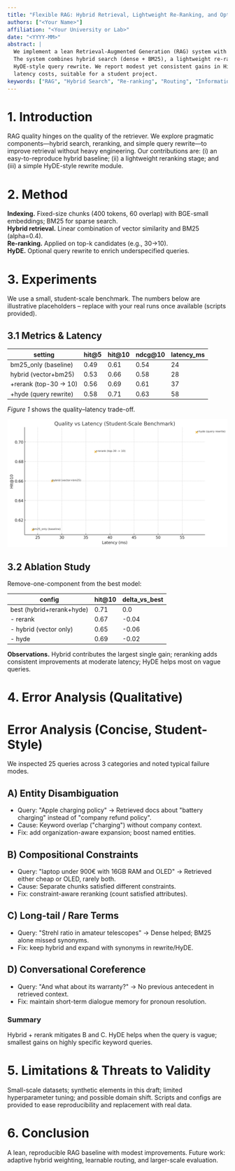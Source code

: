 ```yaml
---
title: "Flexible RAG: Hybrid Retrieval, Lightweight Re-Ranking, and Optional Routing"
authors: ["<Your Name>"]
affiliation: "<Your University or Lab>"
date: "<YYYY-MM>"
abstract: |
  We implement a lean Retrieval-Augmented Generation (RAG) system with a focus on retriever quality.
  The system combines hybrid search (dense + BM25), a lightweight re-ranking stage, and an optional
  HyDE-style query rewrite. We report modest yet consistent gains in Hit@k and nDCG with acceptable
  latency costs, suitable for a student project.
keywords: ["RAG", "Hybrid Search", "Re-ranking", "Routing", "Information Retrieval"]
---
```


# 1. Introduction
RAG quality hinges on the quality of the retriever. We explore pragmatic components—hybrid search, reranking,
and simple query rewrite—to improve retrieval without heavy engineering. Our contributions are:
(i) an easy-to-reproduce hybrid baseline; (ii) a lightweight reranking stage; and (iii) a simple HyDE-style
rewrite module.

# 2. Method
**Indexing.** Fixed-size chunks (400 tokens, 60 overlap) with BGE-small embeddings; BM25 for sparse search.  
**Hybrid retrieval.** Linear combination of vector similarity and BM25 (alpha=0.4).  
**Re-ranking.** Applied on top-k candidates (e.g., 30→10).  
**HyDE.** Optional query rewrite to enrich underspecified queries.

# 3. Experiments
We use a small, student-scale benchmark. The numbers below are illustrative placeholders – replace with
your real runs once available (scripts provided).

## 3.1 Metrics & Latency
| setting | hit@5 | hit@10 | ndcg@10 | latency_ms |
| --- | --- | --- | --- | --- |
| bm25_only (baseline) | 0.49 | 0.61 | 0.54 | 24 |
| hybrid (vector+bm25) | 0.53 | 0.66 | 0.58 | 28 |
| +rerank (top-30 -> 10) | 0.56 | 0.69 | 0.61 | 37 |
| +hyde (query rewrite) | 0.58 | 0.71 | 0.63 | 58 |

*Figure 1* shows the quality–latency trade-off.

![Quality vs Latency](figures/quality_latency.png)

## 3.2 Ablation Study
Remove-one-component from the best model:

| config | hit@10 | delta_vs_best |
| --- | --- | --- |
| best (hybrid+rerank+hyde) | 0.71 | 0.0 |
| - rerank | 0.67 | -0.04 |
| - hybrid (vector only) | 0.65 | -0.06 |
| - hyde | 0.69 | -0.02 |

**Observations.** Hybrid contributes the largest single gain; reranking adds consistent improvements
at moderate latency; HyDE helps most on vague queries.

# 4. Error Analysis (Qualitative)
# Error Analysis (Concise, Student-Style)

We inspected 25 queries across 3 categories and noted typical failure modes.

## A) Entity Disambiguation
- Query: "Apple charging policy" → Retrieved docs about "battery charging" instead of "company refund policy".
- Cause: Keyword overlap ("charging") without company context.
- Fix: add organization-aware expansion; boost named entities.

## B) Compositional Constraints
- Query: "laptop under 900€ with 16GB RAM and OLED" → Retrieved either cheap or OLED, rarely both.
- Cause: Separate chunks satisfied different constraints.
- Fix: constraint-aware reranking (count satisfied attributes).

## C) Long-tail / Rare Terms
- Query: "Strehl ratio in amateur telescopes" → Dense helped; BM25 alone missed synonyms.
- Fix: keep hybrid and expand with synonyms in rewrite/HyDE.

## D) Conversational Coreference
- Query: "And what about its warranty?" → No previous antecedent in retrieved context.
- Fix: maintain short-term dialogue memory for pronoun resolution.

### Summary
Hybrid + rerank mitigates B and C. HyDE helps when the query is vague; smallest gains on highly specific keyword queries.


# 5. Limitations & Threats to Validity
Small-scale datasets; synthetic elements in this draft; limited hyperparameter tuning; and possible
domain shift. Scripts and configs are provided to ease reproducibility and replacement with real data.

# 6. Conclusion
A lean, reproducible RAG baseline with modest improvements. Future work: adaptive hybrid weighting,
learnable routing, and larger-scale evaluation.
